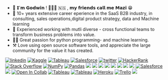 * 👋 𝗜'𝗺 𝗚𝗼𝗱𝘄𝗶𝗻 ! 🙋🏻‍♂️ 🇳🇬 , 𝗺𝘆 𝗳𝗿𝗶𝗲𝗻𝗱𝘀 𝗰𝗮𝗹𝗹 𝗺𝗲 𝗠𝗮𝘇𝗶 😁
* 💼 10+ years extensive career eperience in the SaaS B2B industry, in consulting, sales operations,digital product strategy, data and Machine learning
* 👥 Experienced working with mutli diverse - cross functional teams to transform business problems into value.
* 👨‍💻 Great passion for python programming- and machine learning.
* ⚒️ Love using open source software tools, and appreciate the large community for the value it has created.

[![linkedin](https://img.shields.io/badge/linkedin-0A66C2?style=for-the-badge&logo=linkedin&logoColor=white)](https://www.linkedin.com/in/godwinnwalozie//)
[![Kaggle](https://img.shields.io/badge/Kaggle-035a7d?style=for-the-badge&logo=kaggle&logoColor=white)](https://www.kaggle.com/godwinnwalozie/)
[![Tableau](https://img.shields.io/badge/Tableau-E97627?style=for-the-badge&logo=Tableau&logoColor=white)](#)
[![Salesforce](https://img.shields.io/badge/Salesforce-00A1E0?style=for-the-badge&logo=Salesforce&logoColor=white)](#)
[![twitter](https://img.shields.io/badge/twitter-1DA1F2?style=for-the-badge&logo=twitter&logoColor=white)](https://twitter.com/godwinnwalozie/)
[![HackerRank](https://img.shields.io/badge/-Hackerrank-2EC866?style=for-the-badge&logo=HackerRank&logoColor=white)](https://www.hackerrank.com/MaziGodwin/)
[![Stack Overflow](https://img.shields.io/badge/-Stackoverflow-FE7A16?style=for-the-badge&logo=stack-overflow&logoColor=white)](https://stackoverflow.com/users/6932684/godwin/)
[![NumPy](https://img.shields.io/badge/numpy-%23013243.svg?style=for-the-badge&logo=numpy&logoColor=white)](#)
[![Pandas](https://img.shields.io/badge/pandas-%23150458.svg?style=for-the-badge&logo=pandas&logoColor=white)](#)
[![](https://img.shields.io/badge/Ubuntu-E95420?style=for-the-badge&logo=ubuntu&logoColor=white)](#)
[![](https://img.shields.io/badge/Windows-0078D6?style=for-the-badge&logo=windows&logoColor=white)](#)
[![](https://img.shields.io/badge/Jupyter-F37626.svg?&style=for-the-badge&logo=Jupyter&logoColor=white)](#)
[![](https://img.shields.io/badge/scikit--learn-%23F7931E.svg?style=for-the-badge&logo=scikit-learn&logoColor=white)](#)
[![](https://img.shields.io/badge/Python-3776AB?style=for-the-badge&logo=python&logoColor=white)](#)
[![](https://img.shields.io/badge/Numpy-777BB4?style=for-the-badge&logo=numpy&logoColor=white)](#)
[![](https://img.shields.io/badge/PostgreSQL-316192?style=for-the-badge&logo=postgresql&logoColor=white)](#)
[![](https://img.shields.io/badge/Visual_Studio-5C2D91?style=for-the-badge&logo=visual%20studio&logoColor=white)](#)
[![Salesforce](https://img.shields.io/badge/Salesforce-00A1E0?style=for-the-badge&logo=Salesforce&logoColor=white)](#)
[![](https://img.shields.io/badge/github-%23121011.svg?style=for-the-badge&logo=github&logoColor=white)](#)
[![Open In Collab](https://colab.research.google.com/assets/colab-badge.svg)](#)
[![Tableau](https://img.shields.io/badge/Tableau-E97627?style=for-the-badge&logo=Tableau&logoColor=white)](#)
[![Tableau](https://img.shields.io/badge/Streamlit-FF4B4B?style=for-the-badge&logo=Streamlit&logoColor=white)](#)
[![Heroku](https://img.shields.io/badge/Heroku-430098?style=for-the-badge&logo=heroku&logoColor=white)](#)
[![Trello](https://img.shields.io/badge/Trello-%23026AA7.svg?style=for-the-badge&logo=Trello&logoColor=white)](#)
[![](https://img.shields.io/badge/Microsoft_Excel-217346?style=for-the-badge&logo=microsoft-excel&logoColor=white)](#)

